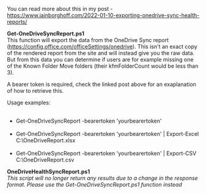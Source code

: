 You can read more about this in my post - https://www.iainborghoff.com/2022-01-10-exporting-onedrive-sync-health-reports/

**Get-OneDriveSyncReport.ps1**<br>
This function will export the data from the OneDrive Sync report (https://config.office.com/officeSettings/onedrive). This isn't an exact copy of the rendered report from the site and will instead give you the raw data. But from this data you can determine if users are for example missing one of the Known Folder Move folders (their kfmFolderCount would be less than 3).

A bearer token is required, check the linked post above for an exaplanation of how to retrieve this.

Usage examples:
<ul>
  <li>Get-OneDriveSyncReport -bearertoken 'yourbearertoken'</li>
  <li>Get-OneDriveSyncReport -bearertoken 'yourbearertoken' | Export-Excel C:\OneDriveReport.xlsx</li>
  <li>Get-OneDriveSyncReport -bearertoken 'yourbearertoken' | Export-CSV C:\OneDriveReport.csv</li>
</ul>

**OneDriveHealthSyncReport.ps1**<br>
*This script will no longer return any results due to a change in the response format. Please use the Get-OneDriveSyncReport.ps1 function instead*
